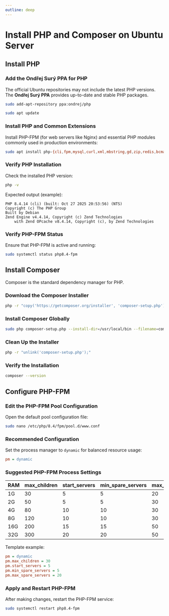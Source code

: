 ```yaml
---
outline: deep
---
```


# Install PHP and Composer on Ubuntu Server

## Install PHP

### Add the Ondřej Surý PPA for PHP

The official Ubuntu repositories may not include the latest PHP versions.
The **Ondřej Surý PPA** provides up-to-date and stable PHP packages.

```bash
sudo add-apt-repository ppa:ondrej/php
```

```bash
sudo apt update
```

### Install PHP and Common Extensions

Install PHP-FPM (for web servers like Nginx) and essential PHP modules commonly used in production environments:

```bash
sudo apt install php-{cli,fpm,mysql,curl,xml,mbstring,gd,zip,redis,bcmath,soap,imagick}
```

### Verify PHP Installation

Check the installed PHP version:

```bash
php -v
```

Expected output (example):

```
PHP 8.4.14 (cli) (built: Oct 27 2025 20:53:56) (NTS)
Copyright (c) The PHP Group
Built by Debian
Zend Engine v4.4.14, Copyright (c) Zend Technologies
    with Zend OPcache v8.4.14, Copyright (c), by Zend Technologies
```    

### Verify PHP-FPM Status

Ensure that PHP-FPM is active and running:

```bash
sudo systemctl status php8.4-fpm
```

## Install Composer

Composer is the standard dependency manager for PHP.

### Download the Composer Installer

```bash
php -r "copy('https://getcomposer.org/installer', 'composer-setup.php');"
```

### Install Composer Globally

```bash
sudo php composer-setup.php --install-dir=/usr/local/bin --filename=composer
```

### Clean Up the Installer

```bash
php -r "unlink('composer-setup.php');"
```

### Verify the Installation

```bash
composer --version
```

## Configure PHP-FPM

### Edit the PHP-FPM Pool Configuration

Open the default pool configuration file:

```bash
sudo nano /etc/php/8.4/fpm/pool.d/www.conf
```

### Recommended Configuration

Set the process manager to `dynamic` for balanced resource usage:

```ini
pm = dynamic
```

### Suggested PHP-FPM Process Settings

| RAM | max_children | start_servers | min_spare_servers | max_spare_servers |
|-----|--------------|---------------|-------------------|-------------------|
| 1G  | 30           | 5             | 5                 | 20                |
| 2G  | 50           | 5             | 5                 | 30                |
| 4G  | 80           | 10            | 10                | 30                |
| 8G  | 120          | 10            | 10                | 30                |
| 16G | 200          | 15            | 15                | 50                |
| 32G | 300          | 20            | 20                | 50                |

Template example:

```ini
pm = dynamic
pm.max_children = 30
pm.start_servers = 5
pm.min_spare_servers = 5
pm.max_spare_servers = 20
```

### Apply and Restart PHP-FPM

After making changes, restart the PHP-FPM service:

```bash
sudo systemctl restart php8.4-fpm
```
